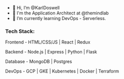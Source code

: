 - 👋 Hi, I’m @KarlDoswell
- 🏢 I'm the Application Architect at @themindlab
- 🌱 I’m currently learning DevOps - Serverless.

<h3>Tech Stack:</h3>

Frontend - HTML/CSS/JS | React | Redux

Backend  - Node.js | Express | Python | Flask

Database - MongoDB | Postgres 

DevOps   - GCP | GKE | Kubernetes | Docker | Terraform 

<!---
KarlDoswell/KarlDoswell is a ✨ special ✨ repository because its `README.md` (this file) appears on your GitHub profile.
You can click the Preview link to take a look at your changes.
--->
<!-- [![Karl's github stats](https://github-readme-stats.vercel.app/api?username=KarlDoswell&count_private=true)](https://github.com/anuraghazra/github-readme-stats)
[![Top Langs](https://github-readme-stats.vercel.app/api/top-langs/?username=KarlDoswell&count_private=true)](https://github.com/anuraghazra/github-readme-stats) -->
